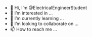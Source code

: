 - 👋 Hi, I’m @ElectricalEngineerStudent
- 👀 I’m interested in ...
- 🌱 I’m currently learning ...
- 💞️ I’m looking to collaborate on ...
- 📫 How to reach me ...

<!---
ElectricalEngineerStudent/ElectricalEngineerStudent is a ✨ special ✨ repository because its `README.md` (this file) appears on your GitHub profile.
You can click the Preview link to take a look at your changes.
--->

